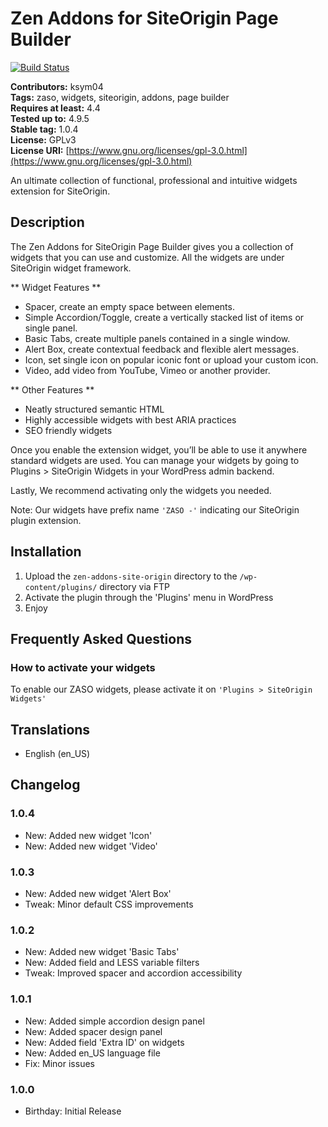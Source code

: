 # Zen Addons for SiteOrigin Page Builder #

[![Build Status](https://travis-ci.org/KSym04/zen-addons-for-siteorigin-page-builder.svg?branch=master)](https://travis-ci.org/KSym04/zen-addons-for-siteorigin-page-builder)

**Contributors:** ksym04\
**Tags:** zaso, widgets, siteorigin, addons, page builder\
**Requires at least:** 4.4\
**Tested up to:** 4.9.5\
**Stable tag:** 1.0.4\
**License:** GPLv3\
**License URI:** [https://www.gnu.org/licenses/gpl-3.0.html](https://www.gnu.org/licenses/gpl-3.0.html)

An ultimate collection of functional, professional and intuitive widgets extension for SiteOrigin.

## Description ##

The Zen Addons for SiteOrigin Page Builder gives you a collection of widgets that you can use and customize. All the widgets are under SiteOrigin widget framework.

** Widget Features **

* Spacer, create an empty space between elements.
* Simple Accordion/Toggle, create a vertically stacked list of items or single panel.
* Basic Tabs, create multiple panels contained in a single window.
* Alert Box, create contextual feedback and flexible alert messages.
* Icon, set single icon on popular iconic font or upload your custom icon.
* Video, add video from YouTube, Vimeo or another provider.

** Other Features **

* Neatly structured semantic HTML
* Highly accessible widgets with best ARIA practices
* SEO friendly widgets

Once you enable the extension widget, you’ll be able to use it anywhere standard widgets are used. You can manage your widgets by going to Plugins > SiteOrigin Widgets in your WordPress admin backend.

Lastly, We recommend activating only the widgets you needed.

Note: Our widgets have prefix name `'ZASO -'` indicating our SiteOrigin plugin extension.

## Installation ##

1. Upload the `zen-addons-site-origin` directory to the `/wp-content/plugins/` directory via FTP
2. Activate the plugin through the 'Plugins' menu in WordPress
3. Enjoy

## Frequently Asked Questions ##

### How to activate your widgets ###

To enable our ZASO widgets, please activate it on `'Plugins > SiteOrigin Widgets'`

## Translations ##

* English (en_US)

## Changelog ##

### 1.0.4 ###

* New: Added new widget 'Icon'
* New: Added new widget 'Video'

### 1.0.3 ###

* New: Added new widget 'Alert Box'
* Tweak: Minor default CSS improvements

### 1.0.2 ###

* New: Added new widget 'Basic Tabs'
* New: Added field and LESS variable filters
* Tweak: Improved spacer and accordion accessibility

### 1.0.1 ###

* New: Added simple accordion design panel
* New: Added spacer design panel
* New: Added field 'Extra ID' on widgets
* New: Added en_US language file
* Fix: Minor issues

### 1.0.0 ###

* Birthday: Initial Release